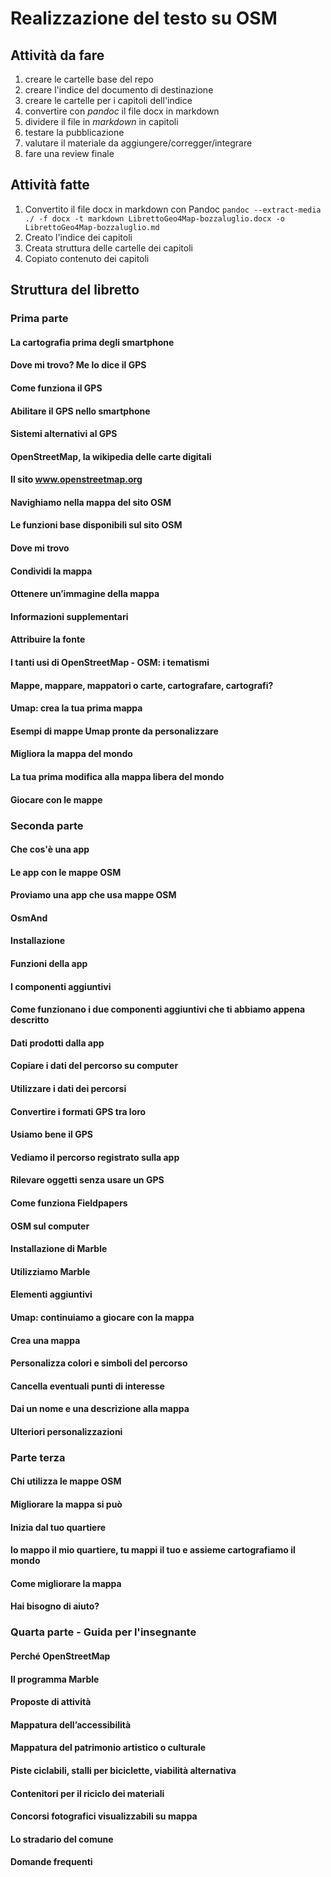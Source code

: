 # Realizzazione del testo su OSM
## Attività da fare

1. creare le cartelle base del repo
2. creare l'indice del documento di destinazione
3. creare le cartelle per i capitoli dell'indice
4. convertire con *pandoc* il file docx in markdown
5. dividere il file in *markdown* in capitoli
6. testare la pubblicazione
7. valutare il materiale da aggiungere/corregger/integrare 
8. fare una review finale

## Attività fatte

1. Convertito il file docx in markdown con Pandoc `pandoc --extract-media ./ -f docx -t markdown LibrettoGeo4Map-bozzaluglio.docx -o LibrettoGeo4Map-bozzaluglio.md`
2. Creato l'indice dei capitoli
3. Creata struttura delle cartelle dei capitoli
4. Copiato contenuto dei capitoli


## Struttura del libretto

### Prima parte
#### La cartografia prima degli smartphone
#### Dove mi trovo? Me lo dice il GPS
#### Come funziona il GPS
#### Abilitare il GPS nello smartphone
#### Sistemi alternativi al GPS
#### OpenStreetMap, la wikipedia delle carte digitali
#### Il sito www.openstreetmap.org
#### Navighiamo nella mappa del sito OSM
#### Le funzioni base disponibili sul sito OSM
#### Dove mi trovo
#### Condividi la mappa
#### Ottenere un’immagine della mappa
#### Informazioni supplementari
#### Attribuire la fonte
#### I tanti usi di OpenStreetMap - OSM: i tematismi
#### Mappe, mappare, mappatori o carte, cartografare, cartografi?
#### Umap: crea la tua prima mappa
#### Esempi di mappe Umap pronte da personalizzare
#### Migliora la mappa del mondo
#### La tua prima modifica alla mappa libera del mondo
#### Giocare con le mappe

### Seconda parte
#### Che cos'è una app
#### Le app con le mappe OSM
#### Proviamo una app che usa mappe OSM
#### OsmAnd
#### Installazione
#### Funzioni della app
#### I componenti aggiuntivi
#### Come funzionano i due componenti aggiuntivi che ti abbiamo appena descritto
#### Dati prodotti dalla app
#### Copiare i dati del percorso su computer
#### Utilizzare i dati dei percorsi
#### Convertire i formati GPS tra loro
#### Usiamo bene il GPS
#### Vediamo il percorso registrato sulla app
#### Rilevare oggetti senza usare un GPS
#### Come funziona Fieldpapers
#### OSM sul computer
#### Installazione di Marble
#### Utilizziamo Marble
#### Elementi aggiuntivi
#### Umap: continuiamo a giocare con la mappa
#### Crea una mappa
#### Personalizza colori e simboli del percorso
#### Cancella eventuali punti di interesse
#### Dai un nome e una descrizione alla mappa
#### Ulteriori personalizzazioni

### Parte terza
#### Chi utilizza le mappe OSM
#### Migliorare la mappa si può
#### Inizia dal tuo quartiere
#### Io mappo il mio quartiere, tu mappi il tuo e assieme cartografiamo il mondo
#### Come migliorare la mappa
#### Hai bisogno di aiuto?

### Quarta parte - Guida per l'insegnante
#### Perché OpenStreetMap
#### Il programma Marble
#### Proposte di attività
#### Mappatura dell’accessibilità
#### Mappatura del patrimonio artistico o culturale
#### Piste ciclabili, stalli per biciclette, viabilità alternativa
#### Contenitori per il riciclo dei materiali
#### Concorsi fotografici visualizzabili su mappa
#### Lo stradario del comune
#### Domande frequenti
